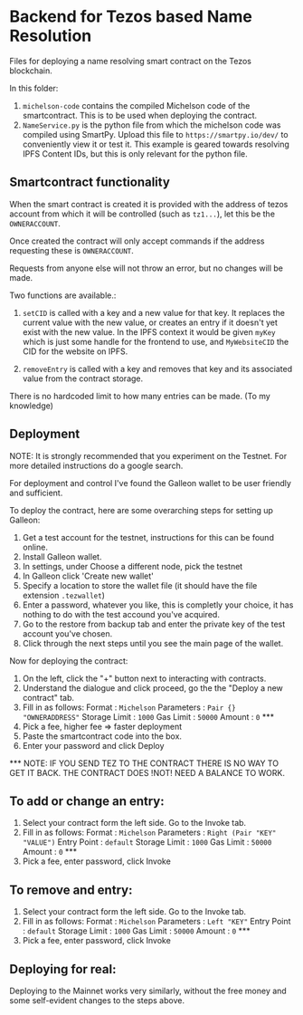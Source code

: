 # Backend for Tezos based Name Resolution

Files for deploying a name resolving smart contract on the Tezos blockchain.

In this folder:
1. `michelson-code` contains the compiled Michelson code of the smartcontract. This is to be used when deploying the contract.
2. `NameService.py` is the python file from which the michelson code was compiled using SmartPy. Upload this file to `https://smartpy.io/dev/` to conveniently view it or test it. This example is geared towards resolving IPFS Content IDs, but this is only relevant for the python file.

## Smartcontract functionality
When the smart contract is created it is provided with the address of tezos account from which it will be controlled (such as `tz1...`), let this be the `OWNERACCOUNT`.

Once created the contract will only accept commands if the address requesting these is `OWNERACCOUNT`.

Requests from anyone else will not throw an error, but no changes will be made.

Two functions are available.:

1. `setCID` is called with a key and a new value for that key. It replaces the current value with the new value, or creates an entry if it doesn't yet exist with the new value. In the IPFS context it would be given `myKey` which is just some handle for the frontend to use, and `MyWebsiteCID` the CID for the website on IPFS.

2. `removeEntry` is called with a key and removes that key and its associated value from the contract storage.

There is no hardcoded limit to how many entries can be made. (To my knowledge)

## Deployment
NOTE: It is strongly recommended that you experiment on the Testnet. For more detailed instructions do a google search.

For deployment and control I've found the Galleon wallet to be user friendly and sufficient.

To deploy the contract, here are some overarching steps for setting up Galleon:
1. Get a test account for the testnet, instructions for this can be found online.
2. Install Galleon wallet.
3. In settings, under Choose a different node, pick the testnet
4. In Galleon click 'Create new wallet'
5. Specify a location to store the wallet file (it should have the file extension `.tezwallet`)
6. Enter a password, whatever you like, this is completly your choice, it has nothing to do with the test accound you've acquired.
7. Go to the restore from backup tab and enter the private key of the test account you've chosen.
8. Click through the next steps until you see the main page of the wallet.

Now for deploying the contract:
1. On the left, click the "+" button next to interacting with contracts.
2. Understand the dialogue and click proceed, go the the "Deploy a new contract" tab.
3. Fill in as follows:
Format : `Michelson`
Parameters : `Pair {} "OWNERADDRESS"`
Storage Limit : `1000`
Gas Limit : `50000`
Amount : `0` ***
4. Pick a fee, higher fee => faster deployment
5. Paste the smartcontract code into the box.
6. Enter your password and click Deploy

*** NOTE: IF YOU SEND TEZ TO THE CONTRACT THERE IS NO WAY TO GET IT BACK. THE CONTRACT DOES !NOT! NEED A BALANCE TO WORK.

## To add or change an entry:
1. Select your contract form the left side. Go to the Invoke tab.
2. Fill in as follows:
Format : `Michelson`
Parameters : `Right (Pair "KEY" "VALUE")`
Entry Point : `default`
Storage Limit : `1000`
Gas Limit : `50000`
Amount : `0` ***
3. Pick a fee, enter password, click Invoke

## To remove and entry:
1. Select your contract form the left side. Go to the Invoke tab.
2. Fill in as follows:
Format : `Michelson`
Parameters : `Left "KEY"`
Entry Point : `default`
Storage Limit : `1000`
Gas Limit : `50000`
Amount : `0` ***
3. Pick a fee, enter password, click Invoke

## Deploying for real:
Deploying to the Mainnet works very similarly, without the free money and some self-evident changes to the steps above.